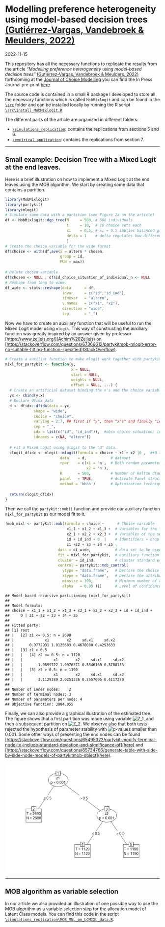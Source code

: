 Modelling preference heterogeneity using model-based decision trees
[(Gutiérrez-Vargas, Vandebroek & Meulders,
2022)](https://www.sciencedirect.com/science/article/pii/S1755534522000501)
================
2022-11-15

This repository has all the necessary functions to replicate the results
from the article *“Modelling preference heterogeneity using model-based
decision trees”* [(Gutiérrez-Vargas, Vandebroek & Meulders,
2022)](https://www.sciencedirect.com/science/article/pii/S1755534522000501)
forthcoming at the [Journal of Choice
Modelling](https://www.sciencedirect.com/journal/journal-of-choice-modelling)
you can find the In Press Journal pre-print
[here](https://www.sciencedirect.com/science/article/pii/S1755534522000501).

The source code is contained in a small R package I developed to store
all the necessary functions which is called `MobMixlogit` and can be
found in the
[`\src`](https://github.com/alvarogutyerrez/mobmixl/tree/main/src)
folder and can be installed locally by running the R script
[`\src\install_MobMixlogit.R`](https://github.com/alvarogutyerrez/mobmixl/blob/main/src/install_MobMixlogit.R)

The different parts of the article are organized in different folders:

-   [`\simulations_replication`](https://github.com/alvarogutyerrez/mobmixl/tree/main/simulations_replication):
    contains the replications from sections 5 and 6.
-   [`\empirical_application`](https://github.com/alvarogutyerrez/mobmixl/tree/main/empirical_application):
    contains the replications from section 7.

------------------------------------------------------------------------

## Small example: Decision Tree with a Mixed Logit at the end leaves.

Here is a brief illustration on how to implement a Mixed Logit at the
end leaves using the MOB algorithm. We start by creating some data that
contains a partition.

``` r
library(MobMixlogit)
library(partykit)
library(mlogit)
# Simulate some data with a partition (see Figure 2a on the article)
df <- MobMixlogit::dgp_tree(N     = 500, # 500 individuals
                            t     = 10,  # 10 choice sets each
                            xi    = 0.5, # xi = 0.5 implies balanced groups (see Section 5.1)
                            delta = 1    # delta regulates how different are the parameters of each partition  
                            ) 
# Create the choice variable for the wide format
df$choice <- with(df,ave(x = altern * chosen,
                         group = id,
                         FUN = max))

# Delete chosen variable
df$chosen <- NULL ; df$id_choice_situation_of_individual_n <- NULL
# Reshape from long to wide.
df_wide <- stats::reshape(data      = df,
                          idvar     = c("id","id_ind"),
                          timevar   = "altern",
                          v.names   = c("x1", "x2"),
                          direction = "wide",
                          sep       = "_")
```

Now we have to create an auxiliary function that will be useful to run
the Mixed Logit model using `mlogit`. This way of constructing the
auxiliary function was greatly inspired by an answer given by professor
[https://www.zeileis.org/](Achim%20Zeileis) on
[https://stackoverflow.com/questions/67366612/partykitmob-mlogit-error-no-suitable-fitting-function-specified](StackOverflow).

``` r
# Create a auxiliar function to make mlogit work together with partykit.
mixl_for_partykit <- function(y,
                              x = NULL,
                              start = NULL,
                              weights = NULL,
                              offset = NULL, ...) {
  # Create an artificial dataset binding the x's and the choice variable (y)
  yx <- cbind(y,x)
  # Declare dfidx data
  d <- dfidx::dfidx(data = yx,
             shape = "wide",
             choice = "choice",
             varying = 2:7, ## first if "y", then "x's" and finally "identifiers".
             sep = "_",
             idx = list(c("id", "id_ind")),  #obs= choice situation; id = individual
             idnames = c(NA, "altern"))

  # Fit a Mixed Logit using mlogit to the "d" data.
  clogit_dfidx <- mlogit::mlogit(formula = choice ~ x1 + x2 |0 ,  #+0 to drop intercepts
                         data    = d,           # dataset
                         rpar    = c(x1 = 'n',  # Both random parameters are assumed normal
                                     x2 = 'n'), 
                         R       = 500,         # Number of Halton draws
                         panel   = TRUE,        # Activate Panel structure (more than one response per individual)
                         method = 'bhhh')       # Optimization technique.

  return(clogit_dfidx)
}
```

Then we call the `partykit::mob()` function and provide our auxiliary
function `mixl_for_partykit` as our model fit to it.

``` r
(mob_mixl <- partykit::mob(formula = choice ~      # Choice variable
                            x1_1 + x1_2 + x1_3 +  # Variables for the first attribute
                            x2_1 + x2_2 + x2_3 +  # Variables of the second attribute
                            id + id_ind + 0  |    # Identifiers + drop the intercept.
                            z1 +z2 + z3 + z4 + z5 ,
                        data = df_wide,           # data set to be used (wide format)
                        fit = mixl_for_partykit,  # auxiliary function just defined above
                        cluster = id_ind,         # cluster standard errors by individual
                        control = partykit::mob_control(
                          ytype = "data.frame",   # Declare the choice variable as data.frame()
                          xtype = "data.frame",   # Declare the attribute variables as data.frame()
                          minsize = 100,          # Minimum number of choice sets to create a partition
                          alpha   = 0.05 )))      # Level of confidence to reject null hypothesis
```

    ## Model-based recursive partitioning (mixl_for_partykit)
    ## 
    ## Model formula:
    ## choice ~ x1_1 + x1_2 + x1_3 + x2_1 + x2_2 + x2_3 + id + id_ind + 
    ##     0 | z1 + z2 + z3 + z4 + z5
    ## 
    ## Fitted party:
    ## [1] root
    ## |   [2] z1 <= 0.5: n = 2690
    ## |              x1        x2     sd.x1     sd.x2 
    ## |       0.9772931 1.0125683 0.4678080 0.4293633 
    ## |   [3] z1 > 0.5
    ## |   |   [4] z2 <= 0.5: n = 1120
    ## |   |              x1        x2     sd.x1     sd.x2 
    ## |   |       1.9899722 1.9976571 0.5546160 0.3708133 
    ## |   |   [5] z2 > 0.5: n = 1190
    ## |   |              x1        x2     sd.x1     sd.x2 
    ## |   |       3.1129389 2.0251336 0.2657006 0.4117270 
    ## 
    ## Number of inner nodes:    2
    ## Number of terminal nodes: 3
    ## Number of parameters per node: 4
    ## Objective function: 3084.055

Finally, we can also provide a graphical illustration of the estimated
tree. The figure shows that a first partition was made using variable
![Z_1](https://latex.codecogs.com/png.image?%5Cdpi%7B110%7D&space;%5Cbg_white&space;Z_1 "Z_1"),
and then a subsequent partition on
![Z_2](https://latex.codecogs.com/png.image?%5Cdpi%7B110%7D&space;%5Cbg_white&space;Z_2 "Z_2").
We observe also that both tests rejected the hypothesis of parameter
stability with
![p](https://latex.codecogs.com/png.image?%5Cdpi%7B110%7D&space;%5Cbg_white&space;p "p")-values
smaller than 0.001. Some other ways of presenting the end nodes can be
found
[https://stackoverflow.com/questions/65495322/partykit-modify-terminal-node-to-include-standard-deviation-and-significance-of](here)
and
[https://stackoverflow.com/questions/65734766/generate-table-with-side-by-side-node-models-of-partykitmob-object](here).

![](README_files/figure-gfm/pressure-1.png)<!-- -->

------------------------------------------------------------------------

## MOB algorithm as variable selection

In our article we also provided an illustration of one possible way to
use the MOB algorithm as a variable selection step for the allocation
model of Latent Class models. You can find this code in the script
[`\simulations_replication\MOB_MNL_on_LCMIXL_data.R`](https://github.com/alvarogutyerrez/mobmixl/blob/main/empirical_application/MOB_as_diagnostic_tool/MOB_MNL_diagnostic.R).
